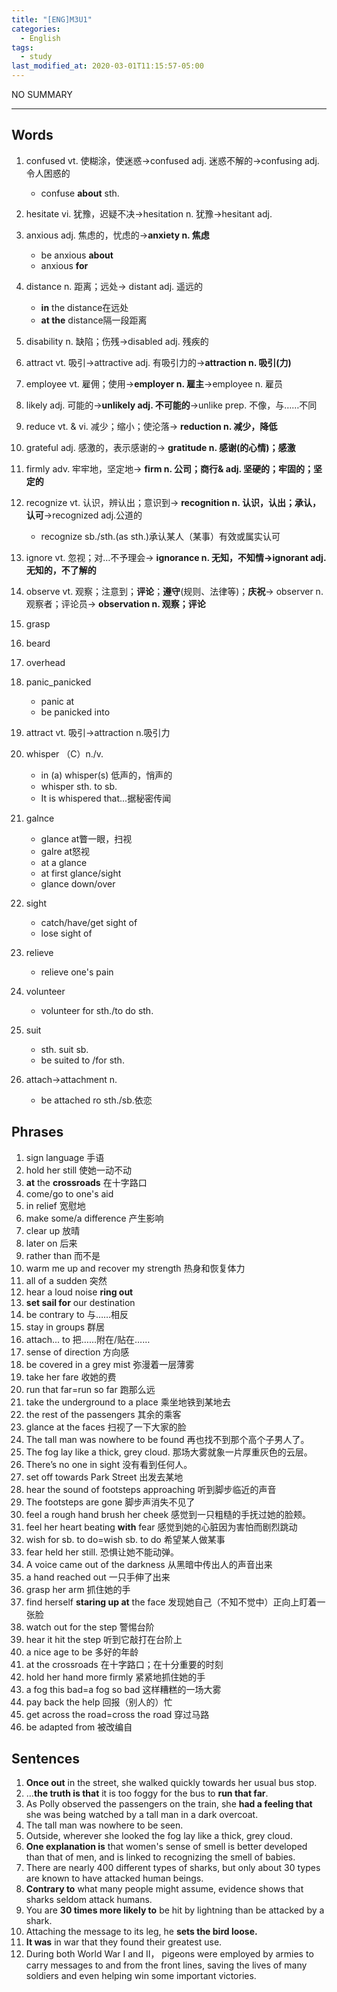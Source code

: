 ```yaml
---
title: "[ENG]M3U1"
categories:
  - English
tags:
  - study
last_modified_at: 2020-03-01T11:15:57-05:00
---
```


NO SUMMARY

***

## Words

1. confused vt. 使糊涂，使迷惑→confused adj. 迷惑不解的→confusing adj. 令人困惑的
	* confuse **about** sth.
	
2. hesitate vi. 犹豫，迟疑不决→hesitation n. 犹豫→hesitant adj.
3. anxious adj. 焦虑的，忧虑的→**anxiety n. 焦虑**
	* be anxious **about**
	* anxious **for**
4. distance n. 距离；远处→ distant adj. 遥远的
	* **in** the distance在远处
	* **at the** distance隔一段距离
5. disability n. 缺陷；伤残→disabled adj. 残疾的
6. attract vt. 吸引→attractive adj. 有吸引力的→**attraction n. 吸引(力)**
7. employee vt. 雇佣；使用→**employer n. 雇主**→employee n. 雇员
8. likely adj. 可能的→**unlikely adj. 不可能的**→unlike prep. 不像，与……不同
9. reduce vt. & vi. 减少；缩小；使沦落→ **reduction n. 减少，降低**
10. grateful adj. 感激的，表示感谢的→ **gratitude n. 感谢(的心情)；感激** 
11. firmly adv. 牢牢地，坚定地→ **firm n. 公司；商行& adj. 坚硬的；牢固的；坚定的**
12. recognize vt. 认识，辨认出；意识到→ **recognition n. 认识，认出；承认，认可**→recognized adj.公道的
	* recognize sb./sth.(as sth.)承认某人（某事）有效或属实认可
13. ignore vt. 忽视；对…不予理会→ **ignorance n. 无知，不知情→ignorant adj. 无知的，不了解的**
14. observe vt. 观察；注意到；**评论**；**遵守**(规则、法律等)；**庆祝**→ observer n. 观察者；评论员→
**observation n. 观察；评论**
15. grasp
16. beard
17. overhead
18. panic_panicked
	 * panic at
	 * be panicked into
19. attract vt. 吸引→attraction n.吸引力
20. whisper （C）n./v. 
	* in (a) whisper(s) 低声的，悄声的
	* whisper sth. to sb.
	* It is whispered that...据秘密传闻
21. galnce
	* glance at瞥一眼，扫视
	* galre at怒视
	* at a glance
	* at first glance/sight
	* glance down/over
22. sight
	* catch/have/get sight of
	* lose sight of
23. relieve
	* relieve one's pain
24. volunteer
	* volunteer for sth./to do sth.
25. suit 
	* sth. suit sb.
	* be suited to /for sth.
26. attach→attachment n.
	* be attached ro sth./sb.依恋

## Phrases
1. sign language 手语
2. hold her still 使她一动不动
3. **at** the **crossroads** 在十字路口 
4. come/go to one's aid 
5. in relief 宽慰地 
6. make some/a difference 产生影响 
7. clear up 放晴
8. later on 后来 
9. rather than 而不是
10. warm me up and recover my strength 热身和恢复体力
11. all of a sudden 突然 
12. hear a loud noise **ring out**
13. **set sail for** our destination 
14. be contrary to 与……相反
15. stay in groups 群居
16. attach... to 把……附在/贴在…… 
17. sense of direction 方向感
18. be covered in a grey mist 弥漫着一层薄雾
19. take her fare 收她的费
20. run that far=run so far 跑那么远
21. take the underground to a place 乘坐地铁到某地去
22. the rest of the passengers 其余的乘客
23. glance at the faces 扫视了一下大家的脸
24. The tall man was nowhere to be found 再也找不到那个高个子男人了。
25. The fog lay like a thick, grey cloud. 那场大雾就象一片厚重灰色的云层。
26. There’s no one in sight 没有看到任何人。
27. set off towards Park Street 出发去某地
28. hear the sound of footsteps approaching 听到脚步临近的声音
29. The footsteps are gone 脚步声消失不见了
30. feel a rough hand brush her cheek 感觉到一只粗糙的手抚过她的脸颊。
31. feel her heart beating **with** fear 感觉到她的心脏因为害怕而剧烈跳动
32. wish for sb. to do=wish sb. to do 希望某人做某事
33. fear held her still. 恐惧让她不能动弹。
34. A voice came out of the darkness 从黑暗中传出人的声音出来
35. a hand reached out 一只手伸了出来
36. grasp her arm 抓住她的手
37. find herself **staring up at** the face 发现她自己（不知不觉中）正向上盯着一张脸
38. watch out for the step 警惕台阶
39. hear it hit the step 听到它敲打在台阶上
40. a nice age to be 多好的年龄
41. at the crossroads 在十字路口；在十分重要的时刻
42. hold her hand more firmly 紧紧地抓住她的手
43. a fog this bad=a fog so bad 这样糟糕的一场大雾
44. pay back the help 回报（别人的）忙
45. get across the road=cross the road 穿过马路
46. be adapted from 被改编自



## Sentences
1. **Once out** in the street, she walked quickly towards her usual bus stop.
2. ...**the truth is that** it is too foggy for the bus to **run that far**. 
3. As Polly observed the passengers on the train, she **had a feeling that** she was being watched by a tall man
in a dark overcoat. 
4. The tall man was nowhere to be seen. 
5. Outside, wherever she looked the fog lay like a thick, grey cloud. 
6. **One explanation is** that women's sense of smell is better developed than that of men, and is linked to
recognizing the smell of babies. 
7. There are nearly 400 different types of sharks, but only about 30 types are known to have attacked
human beings. 
8. **Contrary to** what many people might assume, evidence shows that sharks seldom attack humans. 
9. You are **30 times more likely to** be hit by lightning than be attacked by a shark. 
10. Attaching the message to its leg, he **sets the bird loose.** 
11. **It was** in war that they found their greatest use. 
12. During both World War Ⅰ and Ⅱ， pigeons were employed by armies to carry messages to and from the front lines, saving the lives of many soldiers and even helping win some important victories.
